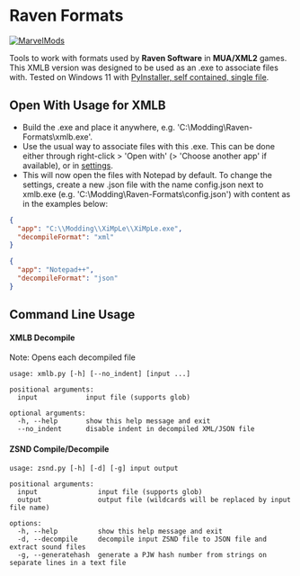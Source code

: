 # Raven Formats
[![MarvelMods](https://i.imgur.com/qoCxdy8t.png)](http://marvelmods.com)

Tools to work with formats used by **Raven Software** in **MUA/XML2** games.
This XMLB version was designed to be used as an .exe to associate files with. Tested on Windows 11 with [PyInstaller, self contained, single file](https://pyinstaller.org/en/stable/usage.html#cmdoption-F).
## Open With Usage for XMLB
- Build the .exe and place it anywhere, e.g. 'C:\Modding\Raven-Formats\xmlb.exe'.
- Use the usual way to associate files with this .exe. This can be done either through right-click > 'Open with' (> 'Choose another app' if available), or in [settings](https://support.microsoft.com/windows/change-default-programs-in-windows-e5d82cad-17d1-c53b-3505-f10a32e1894d).
- This will now open the files with Notepad by default. To change the settings, create a new .json file with the name config.json next to xmlb.exe (e.g. 'C:\Modding\Raven-Formats\config.json') with content as in the examples below:
```json
{
  "app": "C:\\Modding\\XiMpLe\\XiMpLe.exe",
  "decompileFormat": "xml"
}
```
```json
{
  "app": "Notepad++",
  "decompileFormat": "json"
}
```
## Command Line Usage
#### XMLB Decompile
Note: Opens each decompiled file
```
usage: xmlb.py [-h] [--no_indent] [input ...]

positional arguments:
  input            input file (supports glob)

optional arguments:
  -h, --help       show this help message and exit
  --no_indent      disable indent in decompiled XML/JSON file
```
#### ZSND Compile/Decompile
```
usage: zsnd.py [-h] [-d] [-g] input output

positional arguments:
  input               input file (supports glob)
  output              output file (wildcards will be replaced by input file name)

options:
  -h, --help          show this help message and exit
  -d, --decompile     decompile input ZSND file to JSON file and extract sound files
  -g, --generatehash  generate a PJW hash number from strings on separate lines in a text file
```